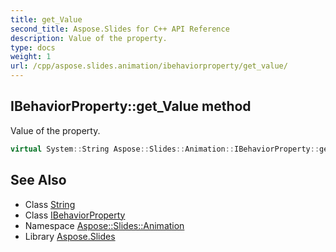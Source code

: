 ```yaml
---
title: get_Value
second_title: Aspose.Slides for C++ API Reference
description: Value of the property.
type: docs
weight: 1
url: /cpp/aspose.slides.animation/ibehaviorproperty/get_value/
---
```

## IBehaviorProperty::get_Value method


Value of the property.

```cpp
virtual System::String Aspose::Slides::Animation::IBehaviorProperty::get_Value()=0
```

## See Also

* Class [String](../../../system/string/)
* Class [IBehaviorProperty](../)
* Namespace [Aspose::Slides::Animation](../../)
* Library [Aspose.Slides](../../../)
